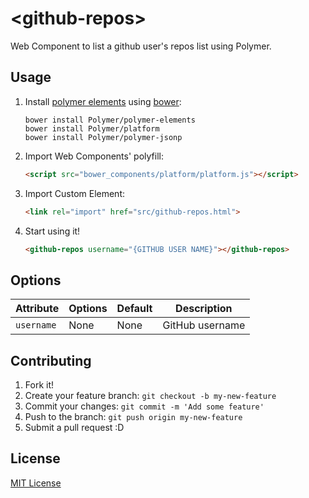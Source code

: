 # &lt;github-repos&gt;

Web Component to list a github user's repos list using Polymer.


## Usage

1. Install [polymer elements](http://www.polymer-project.org/docs/elements/polymer-elements.html) using [bower](http://bower.io/):

    ```shell
    bower install Polymer/polymer-elements
	bower install Polymer/platform
	bower install Polymer/polymer-jsonp
    ```

2. Import Web Components' polyfill:

    ```html
    <script src="bower_components/platform/platform.js"></script>
    ```

3. Import Custom Element:

    ```html
    <link rel="import" href="src/github-repos.html">
    ```

4. Start using it!

    ```html
    <github-repos username="{GITHUB USER NAME}"></github-repos>
    ```

## Options

Attribute  |Options   | Default | Description
---        | ---      | ---     | ---
`username` | None     | None    | GitHub username


## Contributing

1. Fork it!
2. Create your feature branch: `git checkout -b my-new-feature`
3. Commit your changes: `git commit -m 'Add some feature'`
4. Push to the branch: `git push origin my-new-feature`
5. Submit a pull request :D


## License

[MIT License](http://opensource.org/licenses/MIT)
